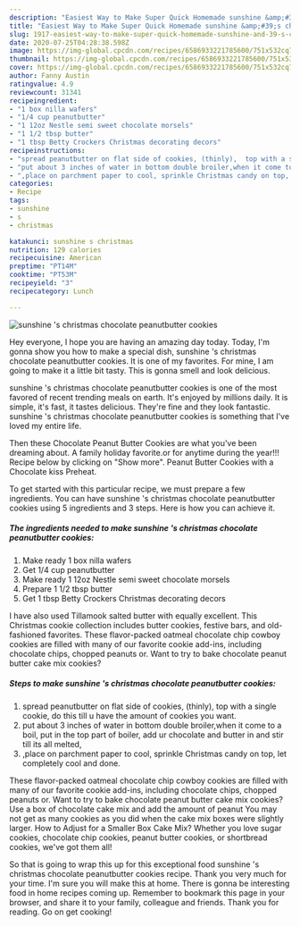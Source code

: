 ```yaml
---
description: "Easiest Way to Make Super Quick Homemade sunshine &amp;#39;s christmas chocolate peanutbutter cookies"
title: "Easiest Way to Make Super Quick Homemade sunshine &amp;#39;s christmas chocolate peanutbutter cookies"
slug: 1917-easiest-way-to-make-super-quick-homemade-sunshine-and-39-s-christmas-chocolate-peanutbutter-cookies
date: 2020-07-25T04:28:38.598Z
image: https://img-global.cpcdn.com/recipes/6586933221785600/751x532cq70/sunshine-s-christmas-chocolate-peanutbutter-cookies-recipe-main-photo.jpg
thumbnail: https://img-global.cpcdn.com/recipes/6586933221785600/751x532cq70/sunshine-s-christmas-chocolate-peanutbutter-cookies-recipe-main-photo.jpg
cover: https://img-global.cpcdn.com/recipes/6586933221785600/751x532cq70/sunshine-s-christmas-chocolate-peanutbutter-cookies-recipe-main-photo.jpg
author: Fanny Austin
ratingvalue: 4.9
reviewcount: 31341
recipeingredient:
- "1 box nilla wafers"
- "1/4 cup peanutbutter"
- "1 12oz Nestle semi sweet chocolate morsels"
- "1 1/2 tbsp butter"
- "1 tbsp Betty Crockers Christmas decorating decors"
recipeinstructions:
- "spread peanutbutter on flat side of cookies, (thinly),  top with a single cookie, do this till u have the amount of cookies you want."
- "put about 3 inches of water in bottom double broiler,when it come to a boil, put in the top part of boiler, add ur chocolate and butter in and stir till its all melted,"
- ",place on parchment paper to cool, sprinkle Christmas candy on top, let completely cool and done."
categories:
- Recipe
tags:
- sunshine
- s
- christmas

katakunci: sunshine s christmas 
nutrition: 129 calories
recipecuisine: American
preptime: "PT14M"
cooktime: "PT53M"
recipeyield: "3"
recipecategory: Lunch

---
```



![sunshine &#39;s christmas chocolate peanutbutter cookies](https://img-global.cpcdn.com/recipes/6586933221785600/751x532cq70/sunshine-s-christmas-chocolate-peanutbutter-cookies-recipe-main-photo.jpg)

Hey everyone, I hope you are having an amazing day today. Today, I'm gonna show you how to make a special dish, sunshine &#39;s christmas chocolate peanutbutter cookies. It is one of my favorites. For mine, I am going to make it a little bit tasty. This is gonna smell and look delicious.

sunshine &#39;s christmas chocolate peanutbutter cookies is one of the most favored of recent trending meals on earth. It's enjoyed by millions daily. It is simple, it's fast, it tastes delicious. They're fine and they look fantastic. sunshine &#39;s christmas chocolate peanutbutter cookies is something that I've loved my entire life.

Then these Chocolate Peanut Butter Cookies are what you&#39;ve been dreaming about. A family holiday favorite.or for anytime during the year!!! Recipe below by clicking on &#34;Show more&#34;. Peanut Butter Cookies with a Chocolate kiss Preheat.


To get started with this particular recipe, we must prepare a few ingredients. You can have sunshine &#39;s christmas chocolate peanutbutter cookies using 5 ingredients and 3 steps. Here is how you can achieve it.

<!--inarticleads1-->

##### The ingredients needed to make sunshine &#39;s christmas chocolate peanutbutter cookies:

1. Make ready 1 box nilla wafers
1. Get 1/4 cup peanutbutter
1. Make ready 1 12oz Nestle semi sweet chocolate morsels
1. Prepare 1 1/2 tbsp butter
1. Get 1 tbsp Betty Crockers Christmas decorating decors


I have also used Tillamook salted butter with equally excellent. This Christmas cookie collection includes butter cookies, festive bars, and old-fashioned favorites. These flavor-packed oatmeal chocolate chip cowboy cookies are filled with many of our favorite cookie add-ins, including chocolate chips, chopped peanuts or. Want to try to bake chocolate peanut butter cake mix cookies? 

<!--inarticleads2-->

##### Steps to make sunshine &#39;s christmas chocolate peanutbutter cookies:

1. spread peanutbutter on flat side of cookies, (thinly),  top with a single cookie, do this till u have the amount of cookies you want.
1. put about 3 inches of water in bottom double broiler,when it come to a boil, put in the top part of boiler, add ur chocolate and butter in and stir till its all melted,
1. ,place on parchment paper to cool, sprinkle Christmas candy on top, let completely cool and done.


These flavor-packed oatmeal chocolate chip cowboy cookies are filled with many of our favorite cookie add-ins, including chocolate chips, chopped peanuts or. Want to try to bake chocolate peanut butter cake mix cookies? Use a box of chocolate cake mix and add the amount of peanut You may not get as many cookies as you did when the cake mix boxes were slightly larger. How to Adjust for a Smaller Box Cake Mix? Whether you love sugar cookies, chocolate chip cookies, peanut butter cookies, or shortbread cookies, we&#39;ve got them all! 

So that is going to wrap this up for this exceptional food sunshine &#39;s christmas chocolate peanutbutter cookies recipe. Thank you very much for your time. I'm sure you will make this at home. There is gonna be interesting food in home recipes coming up. Remember to bookmark this page in your browser, and share it to your family, colleague and friends. Thank you for reading. Go on get cooking!

